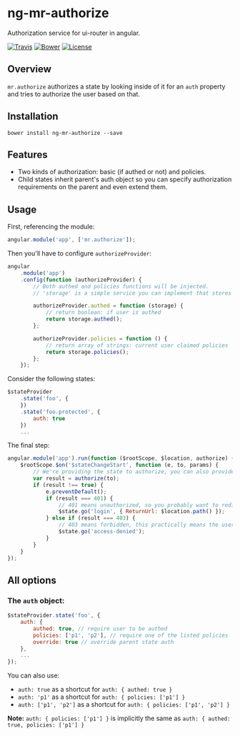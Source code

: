 # ng-mr-authorize

Authorization service for ui-router in angular.

[![Travis](https://img.shields.io/travis/mrahhal/ng-mr-authorize/master.svg)](https://travis-ci.org/mrahhal/ng-mr-authorize)
[![Bower](https://img.shields.io/bower/v/ng-mr-authorize.svg)]()
[![License](https://img.shields.io/badge/license-MIT-blue.svg)](https://opensource.org/licenses/MIT)

## Overview
`mr.authorize` authorizes a state by looking inside of it for an `auth` property and tries to authorize the user based on that.

## Installation

```
bower install ng-mr-authorize --save
```

## Features
- Two kinds of authorization: basic (if authed or not) and policies.
- Child states inherit parent's auth object so you can specify authorization requirements on the parent and even extend them.

## Usage
First, referencing the module:

```js
angular.module('app', ['mr.authorize']);
```

Then you'll have to configure `authorizeProvider`:

```js
angular
    .module('app')
    .config(function (authorizeProvider) {
        // Both authed and policies functions will be injected.
        // 'storage' is a simple service you can implement that stores user credentials.

        authorizeProvider.authed = function (storage) {
            // return boolean: if user is authed
            return storage.authed();
        };

        authorizeProvider.policies = function () {
            // return array of strings: current user claimed policies
            return storage.policies();
        };
    });
```

Consider the following states:

```js
$stateProvider
    .state('foo', {
    })
    .state('foo.protected', {
        auth: true
    })
    ...
```

The final step:

```js
angular.module('app').run(function ($rootScope, $location, authorize) {
    $rootScope.$on('$stateChangeStart', function (e, to, params) {
        // We're providing the state to authorize, you can also provide its name
        var result = authorize(to);
        if (result !== true) {
            e.preventDefault();
            if (result === 401) {
                // 401 means unauthorized, so you probably want to redirect to login
                $state.go('login', { ReturnUrl: $location.path() });
            } else if (result === 403) {
                // 403 means forbidden, this practically means the user was authed but a policy requirement didn't match
                $state.go('access-denied');
            }
        }
    }
});
```

## All options
### The `auth` object:

```js
$stateProvider.state('foo', {
    auth: {
        authed: true, // require user to be authed
        policies: ['p1', 'p2'], // require one of the listed policies
        override: true // override parent state auth
    },
    ...
});
```

You can also use:
- `auth: true` as a shortcut for `auth: { authed: true }`
- `auth: 'p1'` as a shortcut for `auth: { policies: ['p1'] }`
- `auth: ['p1', 'p2']` as a shortcut for `auth: { policies: ['p1', 'p2'] }`

**Note:** `auth: { policies: ['p1'] }` is implicitly the same as `auth: { authed: true, policies: ['p1'] }`
